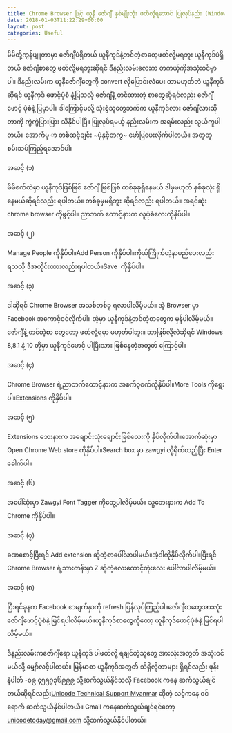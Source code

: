 ```yaml
---
title: Chrome Browser ဖြင့် ယူနီ ဇော်ဂျီ နှစ်မျိုးလုံး ဖတ်လို့ရအောင် ပြုလုပ်နည်း (Windows 8, 8.1 and 10)
date: 2018-01-03T11:22:29+00:00
layout: post
categories: Useful
---
```

မိမိတို့ကွန်ပျူတာမှာ ဇော်ဂျီပဲရှိတယ် ယူနီကုဒ်နဲ့တင်တဲ့စာတွေဖတ်လို့မရဘူး ယူနီကုဒ်ပဲရှိတယ် ဇော်ဂျီစာတွေ ဖတ်လို့မရဘူးဆိုရင် ဒီနည်းလမ်းလေးက တကယ့်ကိုအသုံးဝင်မှာပါ။ ဒီနည်းလမ်းက ယူနီဇော်ဂျီတွေကို convert လိုပြောင်းလဲပေး တာမဟုတ်ဘဲ ယူနီကုဒ် ဆိုရင် ယူနီကုဒ် ဖောင့်ပုံစံ နဲ့ပြသလို ဇော်ဂျီနဲ့ တင်ထားတဲ့ စာတွေဆိုရင်လည်း ဇော်ဂျီဖောင့် ပုံစံနဲ့ ပြမှာပါ။ ဒါကြောင့်မလို့ သုံးစွဲသူတွေဘက်က ယူနီကုဒ်လား ဇော်ဂျီလားဆိုတာကို ကွဲကွဲပြားပြား သိနိုင်ပါပြီ။ ပြုလုပ်ရမယ့် နည်းလမ်းက အရမ်းလည်း လွယ်ကူပါတယ်။ အောက်မှ ာ တစ်ဆင့်ချင်း ~ပုံနှင့်တကွ~ ဖော်ပြပေးလိုက်ပါတယ်။ အတူတူ စမ်းသပ်ကြည့်ရအောင်ပါ။
 
အဆင့် (၁)

မိမိစက်ထဲမှာ ယူနီကုဒ်ဖြစ်ဖြစ် ဇော်ဂျီ ဖြစ်ဖြစ် တစ်ခုခုရှိနေမယ် ဒါမှမဟုတ် နှစ်ခုလုံး ရှိနေမယ်ဆိုရင်လည်း ရပါတယ်။ တစ်ခုမှမရှိဘူး ဆိုရင်လည်း ရပါတယ်။ အရင်ဆုံး chrome browser ကိုဖွင့်ပါ။ ညာဘက် ထောင့်နားက လူပုံစံလေးကိုနှိပ်ပါ။

အဆင့် (၂)

Manage People ကိုနှိပ်ပါ။Add Person ကိုနှိပ်ပါ။ကိုယ်ကြိုက်တဲ့နာမည်ပေးလည်းရသလို ဒီအတိုင်းထားလည်းရပါတယ်။Save  ကိုနှိပ်ပါ။

အဆင့် (၃)

ဒါဆိုရင် Chrome Browser အသစ်တစ်ခု ရလာပါလိမ့်မယ်။ အဲ့ Browser မှာ Facebook အကောင့်ဝင်လိုက်ပါ။ အဲ့မှာ ယူနီကုဒ်နဲ့တင်တဲ့စာတွေက မှန်ပါလိမ့်မယ်။ ဇော်ဂျီနဲ့ တင်တဲ့စာ တွေတော့ ဖတ်လို့ရမှာ မဟုတ်ပါဘူး။ ဘာဖြစ်လို့လဲဆိုရင် Windows 8,8.1 နဲ့ 10 တို့မှာ ယူနီကုဒ်ဖောင့် ပါပြီးသား ဖြစ်နေတဲ့အတွတ် ကြောင့်ပါ။

အဆင့် (၄)

Chrome Browser ရဲ့ညာဘက်ထောင့်နားက အစက်၃စက်ကိုနှိပ်ပါ။More Tools ကိုရွေးပါ။Extensions ကိုနှိပ်ပါ။

အဆင့် (၅)

Extensions ဘေးနားက အချောင်းသုံးချောင်းခြစ်လေးကို နှိပ်လိုက်ပါ။အောက်ဆုံးမှာ Open Chrome Web store ကိုနှိပ်ပါ။Search box မှာ zawgyi လို့ရိုက်ထည့်ပြီး Enter ခေါက်ပါ။

အဆင့် (၆)

အပေါ်ဆုံးမှာ Zawgyi Font Tagger ကိုတွေ့ပါလိမ့်မယ်။ သူ့ဘေးနားက Add To Chrome ကိုနှိပ်ပါ။

အဆင့် (၇)

ခဏစောင့်ပြီးရင် Add extension ဆိုတဲ့စာပေါ်လာပါမယ်။အဲ့ဒါကိုနှိပ်လိုက်ပါ။ပြီးရင် Chrome Browser ရဲ့ဘားတန်းမှာ Z ဆိုတဲ့လေးထောင့်တုံးလေး ပေါ်လာပါလိမ့်မယ်။

အဆင့် (၈)

ပြီးရင်ခုနက Facebook စာမျက်နှာကို refresh ပြန်လုပ်ကြည့်ပါ။ဇော်ဂျီစာတွေအားလုံး ဇော်ဂျီဖောင့်ပုံစံနဲ့ မြင်ရပါလိမ့်မယ်။ယူနီကုဒ်စာတွေကိုတော့ ယူနီကုဒ်ဖောင့်ပုံစံနဲ့ မြင်ရပါလိမ့်မယ်။

ဒီနည်းလမ်းကဇော်ဂျီရော ယူနီကုဒ် ပါဖတ်လို့ ရချင်တဲ့သူတွေ အားလုံးအတွတ် အသုံးဝင်မယ်လို့ မျှော်လင့်ပါတယ်။ မြန်မာစာ ယူနီကုဒ်အတွတ် သိရှိလိုတာများ ရှိရင်လည်း ဖုန်းနံပါတ် -၀၉ ၄၅၅၇၃၆၉၉၉ သို့ဆက်သွယ်နိုင်သလို Facebook ကနေ ဆက်သွယ်ချင်တယ်ဆိုရင်လည်း[Unicode Technical Support Myanmar](https://www.facebook.com/uts.mm/) ဆိုတဲ့ လင့်ကနေ ဝင်ရောက် ဆက်သွယ်နိုင်ပါတယ်။ Gmail ကနေဆက်သွယ်ချင်ရင်တော့ [unicodetoday@gmail.com](mailto:unicodetoday@gmail.com) သို့ဆက်သွယ်နိုင်ပါတယ်။